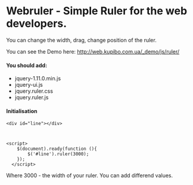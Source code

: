# Webruler - Simple Ruler for the web developers.
You can change the width, drag, change position of the ruler.

You can see the Demo here: http://web.kupibo.com.ua/_demo/js/ruler/

#### You should add:

  - jquery-1.11.0.min.js
  - jquery-ui.js
  - jquery.ruler.css
  - jquery.ruler.js

#### Initialisation

    <div id="line"></div>
    
#

    <script>
  		$(document).ready(function (){
  			$('#line').ruler(3000);
  		});
	  </script>
		
Where 3000 - the width of your ruler. You can add differend values.

